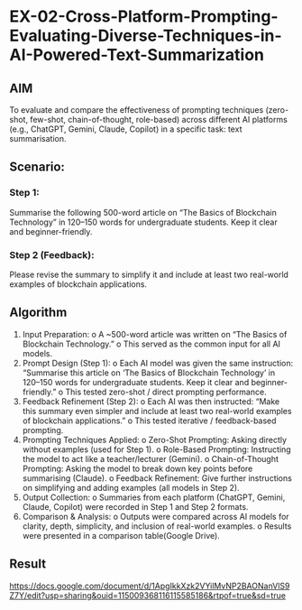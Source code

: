 # EX-02-Cross-Platform-Prompting-Evaluating-Diverse-Techniques-in-AI-Powered-Text-Summarization

## AIM
To evaluate and compare the effectiveness of prompting techniques (zero-shot, few-shot, chain-of-thought, role-based) across different AI platforms (e.g., ChatGPT, Gemini, Claude, Copilot) in a specific task: text summarisation.

## Scenario:

### Step 1:

Summarise the following 500-word article on “The Basics of Blockchain Technology” in 120–150 words for undergraduate students. Keep it clear and beginner-friendly.


### Step 2 (Feedback):

Please revise the summary to simplify it and include at least two real-world examples of blockchain applications.

## Algorithm
1.	Input Preparation:
o	A ~500-word article was written on “The Basics of Blockchain Technology.”
o	This served as the common input for all AI models.
2.	Prompt Design (Step 1):
o	Each AI model was given the same instruction:
“Summarise this article on ‘The Basics of Blockchain Technology’ in 120–150 words for undergraduate students. Keep it clear and beginner-friendly.”
o	This tested zero-shot / direct prompting performance.
3.	Feedback Refinement (Step 2):
o	Each AI was then instructed:
“Make this summary even simpler and include at least two real-world examples of blockchain applications.”
o	This tested iterative / feedback-based prompting.
4.	Prompting Techniques Applied:
o	Zero-Shot Prompting: Asking directly without examples (used for Step 1).
o	Role-Based Prompting: Instructing the model to act like a teacher/lecturer (Gemini).
o	Chain-of-Thought Prompting: Asking the model to break down key points before summarising (Claude).
o	Feedback Refinement: Give further instructions on simplifying and adding examples (all models in Step 2).
5.	Output Collection:
o	Summaries from each platform (ChatGPT, Gemini, Claude, Copilot) were recorded in Step 1 and Step 2 formats.
6.	Comparison & Analysis:
o	Outputs were compared across AI models for clarity, depth, simplicity, and inclusion of real-world examples.
o	Results were presented in a comparison table(Google Drive).

## Result
https://docs.google.com/document/d/1ApgIkkXzk2VYilMvNP2BAONanVlS9Z7Y/edit?usp=sharing&ouid=115009368116115585186&rtpof=true&sd=true
